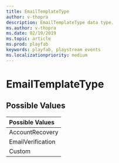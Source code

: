 ```yaml
---
title: EmailTemplateType
author: v-thopra
description: EmailTemplateType data type.
ms.author: v-thopra
ms.date: 02/19/2019
ms.topic: article
ms.prod: playfab
keywords: playfab, playstream events
ms.localizationpriority: medium
---
```


# EmailTemplateType

## Possible Values

|Possible Values|
| :--------------------|
|AccountRecovery|
|EmailVerification|
|Custom|
